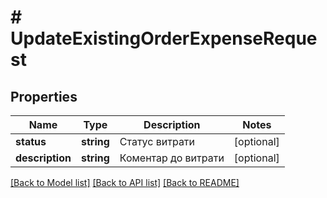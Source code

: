 # # UpdateExistingOrderExpenseRequest

## Properties

Name | Type | Description | Notes
------------ | ------------- | ------------- | -------------
**status** | **string** | Статус витрати | [optional]
**description** | **string** | Коментар до витрати | [optional]

[[Back to Model list]](../../README.md#models) [[Back to API list]](../../README.md#endpoints) [[Back to README]](../../README.md)
